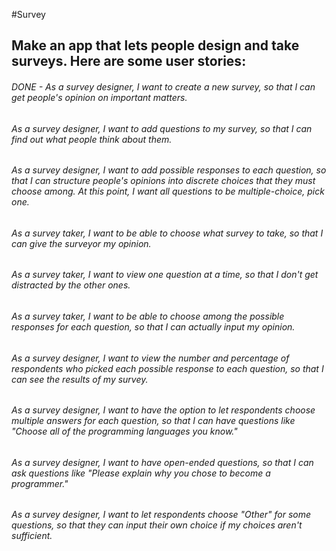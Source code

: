#Survey

## Make an app that lets people design and take surveys. Here are some user stories:

###### DONE - As a survey designer, I want to create a new survey, so that I can get people's opinion on important matters.

###### As a survey designer, I want to add questions to my survey, so that I can find out what people think about them.

###### As a survey designer, I want to add possible responses to each question, so that I can structure people's opinions into discrete choices that they must choose among. At this point, I want all questions to be multiple-choice, pick one.

###### As a survey taker, I want to be able to choose what survey to take, so that I can give the surveyor my opinion.

###### As a survey taker, I want to view one question at a time, so that I don't get distracted by the other ones.

###### As a survey taker, I want to be able to choose among the possible responses for each question, so that I can actually input my opinion.

###### As a survey designer, I want to view the number and percentage of respondents who picked each possible response to each question, so that I can see the results of my survey.

###### As a survey designer, I want to have the option to let respondents choose multiple answers for each question, so that I can have questions like "Choose all of the programming languages you know."

###### As a survey designer, I want to have open-ended questions, so that I can ask questions like "Please explain why you chose to become a programmer."

###### As a survey designer, I want to let respondents choose "Other" for some questions, so that they can input their own choice if my choices aren't sufficient.
